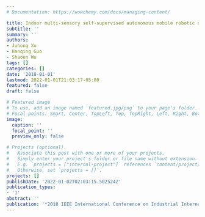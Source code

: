 ```yaml
---
# Documentation: https://wowchemy.com/docs/managing-content/

title: Indoor multi-sensory self-supervised autonomous mobile robotic navigation
subtitle: ''
summary: ''
authors:
- Juhong Xu
- Hanqing Guo
- Shaoen Wu
tags: []
categories: []
date: '2018-01-01'
lastmod: 2022-01-01T21:03:17-05:00
featured: false
draft: false

# Featured image
# To use, add an image named `featured.jpg/png` to your page's folder.
# Focal points: Smart, Center, TopLeft, Top, TopRight, Left, Right, BottomLeft, Bottom, BottomRight.
image:
  caption: ''
  focal_point: ''
  preview_only: false

# Projects (optional).
#   Associate this post with one or more of your projects.
#   Simply enter your project's folder or file name without extension.
#   E.g. `projects = ["internal-project"]` references `content/project/deep-learning/index.md`.
#   Otherwise, set `projects = []`.
projects: []
publishDate: '2022-01-02T02:03:15.502524Z'
publication_types:
- '1'
abstract: ''
publication: '*2018 IEEE International Conference on Industrial Internet (ICII)*'
---
```

